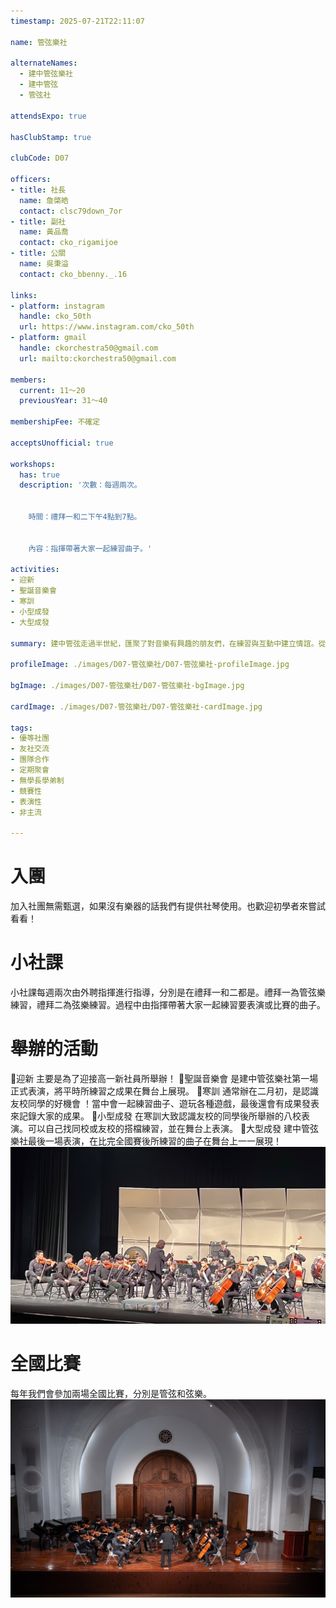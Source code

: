 ```yaml
---
timestamp: 2025-07-21T22:11:07

name: 管弦樂社

alternateNames:
  - 建中管弦樂社
  - 建中管弦
  - 管弦社

attendsExpo: true

hasClubStamp: true

clubCode: D07

officers:
- title: 社長
  name: 詹棨皓
  contact: clsc79down_7or
- title: 副社
  name: 黃品喬
  contact: cko_rigamijoe
- title: 公關
  name: 吳秉溢
  contact: cko_bbenny._.16

links:
- platform: instagram
  handle: cko_50th
  url: https://www.instagram.com/cko_50th
- platform: gmail
  handle: ckorchestra50@gmail.com
  url: mailto:ckorchestra50@gmail.com

members:
  current: 11～20
  previousYear: 31～40

membershipFee: 不確定

acceptsUnofficial: true

workshops:
  has: true
  description: '次數：每週兩次。


    時間：禮拜一和二下午4點到7點。


    內容：指揮帶著大家一起練習曲子。'

activities:
- 迎新
- 聖誕音樂會
- 寒訓
- 小型成發
- 大型成發

summary: 建中管弦走過半世紀，匯聚了對音樂有興趣的朋友們，在練習與互動中建立情誼。從聖音到國賽，無論是誰，都能找到舞台發光發熱，更能累積寶貴演出經驗。

profileImage: ./images/D07-管弦樂社/D07-管弦樂社-profileImage.jpg

bgImage: ./images/D07-管弦樂社/D07-管弦樂社-bgImage.jpg

cardImage: ./images/D07-管弦樂社/D07-管弦樂社-cardImage.jpg

tags:
- 優等社團
- 友社交流
- 團隊合作
- 定期聚會
- 無學長學弟制
- 競賽性
- 表演性
- 非主流

---
```


# 入團
加入社團無需甄選，如果沒有樂器的話我們有提供社琴使用。也歡迎初學者來嘗試看看！

# 小社課
小社課每週兩次由外聘指揮進行指導，分別是在禮拜一和二都是。禮拜一為管弦樂練習，禮拜二為弦樂練習。過程中由指揮帶著大家一起練習要表演或比賽的曲子。

# 舉辦的活動
🔸迎新
主要是為了迎接高一新社員所舉辦！
🔸聖誕音樂會
是建中管弦樂社第一場正式表演，將平時所練習之成果在舞台上展現。
🔸寒訓
通常辦在二月初，是認識友校同學的好機會 ！當中會一起練習曲子、遊玩各種遊戲，最後還會有成果發表來記錄大家的成果。
🔸小型成發
在寒訓大致認識友校的同學後所舉辦的八校表演。可以自己找同校或友校的搭檔練習，並在舞台上表演。
🔸大型成發
建中管弦樂社最後一場表演，在比完全國賽後所練習的曲子在舞台上一一展現！
![大成照片](./images/D07-管弦樂社/D07-管弦樂社-content-0.jpg)

# 全國比賽
每年我們會參加兩場全國比賽，分別是管弦和弦樂。
![比賽照片](./images/D07-管弦樂社/D07-管弦樂社-content-1.jpg)
